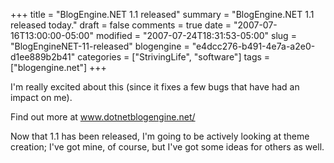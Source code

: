 +++
title = "BlogEngine.NET 1.1 released"
summary = "BlogEngine.NET 1.1 released today."
draft = false
comments = true
date = "2007-07-16T13:00:00-05:00"
modified = "2007-07-24T18:31:53-05:00"
slug = "BlogEngineNET-11-released"
blogengine = "e4dcc276-b491-4e7a-a2e0-d1ee889b2b41"
categories = ["StrivingLife", "software"]
tags = ["blogengine.net"]
+++

<p>
I&#39;m really excited about this (since it fixes a few bugs that have had an impact on me).
</p>
<p>
Find out more at <a href="http://www.dotnetblogengine.net/" target="_blank">www.dotnetblogengine.net/</a>
</p>
<p>
Now that 1.1 has been released, I&#39;m going to be actively looking at theme creation; I&#39;ve got mine, of course, but I&#39;ve got some ideas for others as well.
</p>

